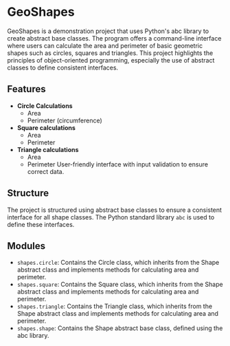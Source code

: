 # GeoShapes
GeoShapes is a demonstration project that uses Python's abc library to create abstract base classes. The program offers a command-line interface where users can calculate the area and perimeter of basic geometric shapes such as circles, squares and triangles. This project highlights the principles of object-oriented programming, especially the use of abstract classes to define consistent interfaces.

## Features
- **Circle Calculations**
    - Area
    - Perimeter (circumference)
- **Square calculations**
    - Area
    - Perimeter
- **Triangle calculations**
    - Area
    - Perimeter
User-friendly interface with input validation to ensure correct data.

## Structure
The project is structured using abstract base classes to ensure a consistent interface for all shape classes. The Python standard library `abc` is used to define these interfaces.

## Modules
- `shapes.circle`: Contains the Circle class, which inherits from the Shape abstract class and implements methods for calculating area and perimeter.
- `shapes.square`: Contains the Square class, which inherits from the Shape abstract class and implements methods for calculating area and perimeter.
- `shapes.triangle`: Contains the Triangle class, which inherits from the Shape abstract class and implements methods for calculating area and perimeter.
- `shapes.shape`: Contains the Shape abstract base class, defined using the abc library.